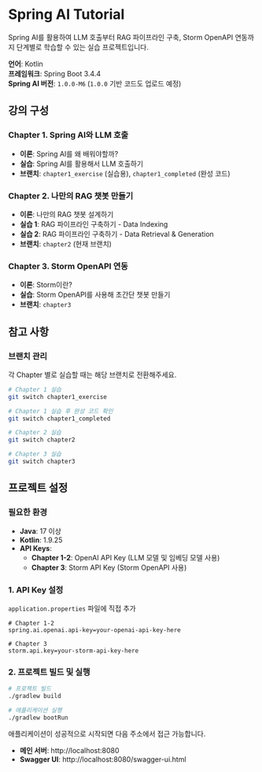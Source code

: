 # Spring AI Tutorial

Spring AI를 활용하여 LLM 호출부터 RAG 파이프라인 구축, Storm OpenAPI 연동까지 단계별로 학습할 수 있는 실습 프로젝트입니다.

**언어**: Kotlin  
**프레임워크**: Spring Boot 3.4.4        
**Spring AI 버전**: `1.0.0-M6` (`1.0.0` 기반 코드도 업로드 예정)

## 강의 구성

### Chapter 1. Spring AI와 LLM 호출
- **이론**: Spring AI를 왜 배워야할까?
- **실습**: Spring AI를 활용해서 LLM 호출하기
- **브랜치**: `chapter1_exercise` (실습용), `chapter1_completed` (완성 코드)

### Chapter 2. 나만의 RAG 챗봇 만들기
- **이론**: 나만의 RAG 챗봇 설계하기
- **실습 1**: RAG 파이프라인 구축하기 - Data Indexing
- **실습 2**: RAG 파이프라인 구축하기 - Data Retrieval & Generation
- **브랜치**: `chapter2` (현재 브랜치)

### Chapter 3. Storm OpenAPI 연동
- **이론**: Storm이란?
- **실습**: Storm OpenAPI를 사용해 초간단 챗봇 만들기
- **브랜치**: `chapter3`

## 참고 사항

### 브랜치 관리
각 Chapter 별로 실습할 때는 해당 브랜치로 전환해주세요.

```bash
# Chapter 1 실습
git switch chapter1_exercise

# Chapter 1 실습 후 완성 코드 확인
git switch chapter1_completed

# Chapter 2 실습
git switch chapter2

# Chapter 3 실습
git switch chapter3
```

## 프로젝트 설정

### 필요한 환경
- **Java**: 17 이상
- **Kotlin**: 1.9.25
- **API Keys**:
    - **Chapter 1-2**: OpenAI API Key (LLM 모델 및 임베딩 모델 사용)
    - **Chapter 3**: Storm API Key (Storm OpenAPI 사용)

### 1. API Key 설정

`application.properties` 파일에 직접 추가
```properties
# Chapter 1-2
spring.ai.openai.api-key=your-openai-api-key-here

# Chapter 3
storm.api.key=your-storm-api-key-here
```

### 2. 프로젝트 빌드 및 실행

```bash
# 프로젝트 빌드
./gradlew build

# 애플리케이션 실행
./gradlew bootRun
```

애플리케이션이 성공적으로 시작되면 다음 주소에서 접근 가능합니다.
- **메인 서버**: http://localhost:8080
- **Swagger UI**: http://localhost:8080/swagger-ui.html

